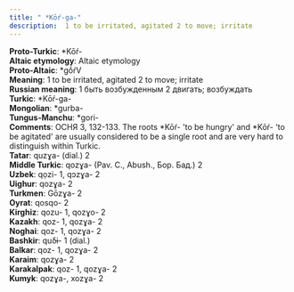 ```yaml
---
title: " *Kōŕ-ga-"
description:  1 to be irritated, agitated 2 to move; irritate
---
```


<strong>Proto-Turkic</strong>:  *Kōŕ-<br>
<strong>Altaic etymology</strong>:  Altaic etymology<br>
<strong> Proto-Altaic</strong>:  *gṓŕV<br>
<strong>Meaning</strong>:  1 to be irritated, agitated 2 to move; irritate<br>
<strong>Russian meaning</strong>:  1 быть возбужденным 2 двигать; возбуждать<br>
<strong>Turkic</strong>:  *Kōŕ-ga-<br>
<strong>Mongolian</strong>:  *gurba-<br>
<strong>Tungus-Manchu</strong>:  *gori-<br>
<strong>Comments</strong>:  ОСНЯ 3, 132-133. The roots *Kōŕ- 'to be hungry' and *Kōŕ- 'to be agitated' are usually considered to be a single root and are very hard to distinguish within Turkic.<br>
<strong>Tatar</strong>:  quzɣa- (dial.) 2<br>
<strong>Middle Turkic</strong>:  qozɣa- (Pav. C., Abush., Бор. Бад.) 2<br>
<strong>Uzbek</strong>:  qọzi- 1, qɔzɣa- 2<br>
<strong>Uighur</strong>:  qozɣa- 2<br>
<strong>Turkmen</strong>:  Gōzɣa- 2<br>
<strong>Oyrat</strong>:  qosqo- 2<br>
<strong>Kirghiz</strong>:  qozu- 1, qozɣo- 2<br>
<strong>Kazakh</strong>:  qoz- 1, qozɣa- 2<br>
<strong>Noghai</strong>:  qoz- 1, qozɣa- 2<br>
<strong>Bashkir</strong>:  quδɨ- 1 (dial.)<br>
<strong>Balkar</strong>:  qoz- 1, qozɣa- 2<br>
<strong>Karaim</strong>:  qozɣa- 2<br>
<strong>Karakalpak</strong>:  qoz- 1, qozɣa- 2<br>
<strong>Kumyk</strong>:  qozɣa-, xozɣa- 2<br>


